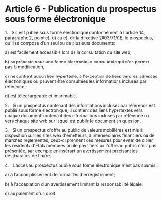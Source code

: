 # Article 6 - Publication du prospectus sous forme électronique


1.   S'il est publié sous forme électronique conformément à l'article 14, paragraphe 2, point c), d) ou e), de la directive 2003/71/CE, le prospectus, qu'il se compose d'un seul ou de plusieurs documents:

a) est facilement accessible lors de la consultation du site web;

b) se présente sous une forme électronique consultable qui n'en permet pas la modification,

c) ne contient aucun lien hypertexte, à l'exception de liens vers les adresses électroniques où peuvent être consultées les informations incluses par référence;

d) est téléchargeable et imprimable.

2.   Si un prospectus contenant des informations incluses par référence est publié sous forme électronique, il contient des liens hypertextes vers chaque document contenant des informations incluses par référence ou vers chaque site web sur lequel est publié le document en question.

3.   Si un prospectus d'offre au public de valeurs mobilières est mis à disposition sur les sites web d'émetteurs, d'intermédiaires financiers ou de marchés réglementés, ceux-ci prennent des mesures pour éviter de cibler les résidents d'États membres ou de pays tiers où l'offre au public n'est pas présentée, par exemple en insérant un avertissement précisant les destinataires de l'offre.

4.   L'accès au prospectus publié sous forme électronique n'est pas soumis:

a) à l'accomplissement de formalités d'enregistrement;

b) à l'acceptation d'un avertissement limitant la responsabilité légale;

c) au paiement d'un droit.
